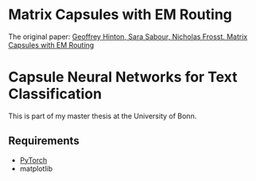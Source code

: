 # Matrix Capsules with EM Routing
The original paper: [Geoffrey Hinton, Sara Sabour, Nicholas Frosst. Matrix Capsules with EM Routing](https://openreview.net/pdf?id=HJWLfGWRb)

# Capsule Neural Networks for Text Classification

This is part of my master thesis at the University of Bonn.

## Requirements
- [PyTorch](http://pytorch.org/)
- matplotlib
